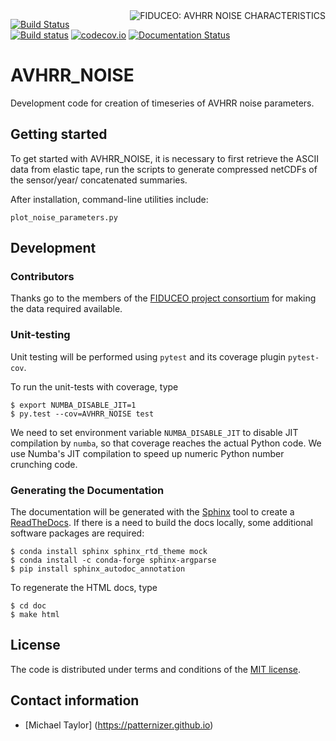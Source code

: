 <img alt="FIDUCEO: AVHRR NOISE CHARACTERISTICS" align="right" src="http://www.fiduceo.eu/sites/default/files/FIDUCEO-logo.png">

[![Build Status](https://travis-ci.org/patternizer/AVHRR_NOISE.svg?branch=master)](https://travis-ci.org/patternizer/AVHRR_NOISE)
[![Build status](https://ci.appveyor.com/api/projects/status/AVHRR_NOISE/branch/master?svg=true)](https://ci.appveyor.com/project/patternizer/AVHRR_NOISE-core)
[![codecov.io](https://codecov.io/github/patternizer/AVHRR_NOISE/coverage.svg?branch=master)](https://codecov.io/github/patternizer/AVHRR_NOISE?branch=master)
[![Documentation Status](https://readthedocs.org/projects/AVHRR_NOISE/badge/?version=latest)](http://AVHRR_NOISE.readthedocs.io/en/latest/?badge=latest)

# AVHRR_NOISE

Development code for creation of timeseries of AVHRR noise parameters.

## Getting started

To get started with AVHRR_NOISE, it is necessary to first retrieve the ASCII data from elastic tape, run the scripts to generate compressed netCDFs of the sensor/year/ concatenated summaries.

After installation, command-line utilities include:

    plot_noise_parameters.py

## Development

### Contributors

Thanks go to the members of the [FIDUCEO project consortium](http://www.fiduceo.eu/partners) for making the data required available. 

### Unit-testing

Unit testing will be performed using `pytest` and its coverage plugin `pytest-cov`.

To run the unit-tests with coverage, type

    $ export NUMBA_DISABLE_JIT=1
    $ py.test --cov=AVHRR_NOISE test
    
We need to set environment variable `NUMBA_DISABLE_JIT` to disable JIT compilation by `numba`, so that 
coverage reaches the actual Python code. We use Numba's JIT compilation to speed up numeric Python 
number crunching code.

### Generating the Documentation

The documentation will be generated with the [Sphinx](http://www.sphinx-doc.org/en/stable/rest.html) tool to create
a [ReadTheDocs](http://AVHRR_NOISE.readthedocs.io/en/latest/?badge=latest). 
If there is a need to build the docs locally, some 
additional software packages are required:

    $ conda install sphinx sphinx_rtd_theme mock
    $ conda install -c conda-forge sphinx-argparse
    $ pip install sphinx_autodoc_annotation

To regenerate the HTML docs, type    
    
    $ cd doc
    $ make html

## License

The code is distributed under terms and conditions of the [MIT license](https://opensource.org/licenses/MIT).

## Contact information

* [Michael Taylor] (https://patternizer.github.io)


